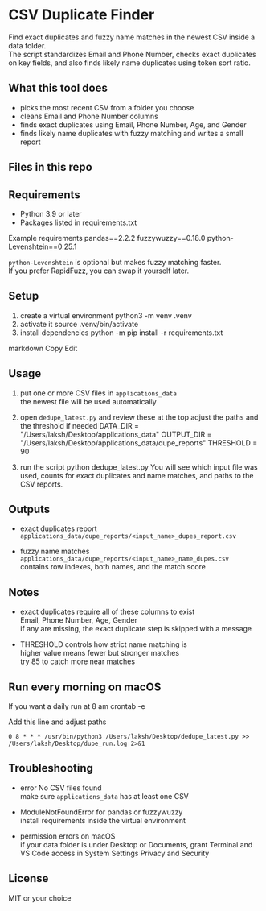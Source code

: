 # CSV Duplicate Finder

Find exact duplicates and fuzzy name matches in the newest CSV inside a data folder.  
The script standardizes Email and Phone Number, checks exact duplicates on key fields, and also finds likely name duplicates using token sort ratio.

## What this tool does

* picks the most recent CSV from a folder you choose
* cleans Email and Phone Number columns
* finds exact duplicates using Email, Phone Number, Age, and Gender
* finds likely name duplicates with fuzzy matching and writes a small report

## Files in this repo


## Requirements

* Python 3.9 or later
* Packages listed in requirements.txt

Example requirements
pandas==2.2.2
fuzzywuzzy==0.18.0
python-Levenshtein==0.25.1


`python-Levenshtein` is optional but makes fuzzy matching faster.  
If you prefer RapidFuzz, you can swap it yourself later.

## Setup

1. create a virtual environment
      python3 -m venv .venv
2. activate it
      source .venv/bin/activate 
3. install dependencies
      python -m pip install -r requirements.txt

markdown
Copy
Edit


## Usage

1. put one or more CSV files in `applications_data`  
the newest file will be used automatically

2. open `dedupe_latest.py` and review these at the top
adjust the paths and the threshold if needed
    DATA_DIR = "/Users/laksh/Desktop/applications_data"
    OUTPUT_DIR = "/Users/laksh/Desktop/applications_data/dupe_reports"
    THRESHOLD = 90
3. run the script
    python dedupe_latest.py
You will see which input file was used, counts for exact duplicates and name matches, and paths to the CSV reports.

## Outputs

* exact duplicates report  
`applications_data/dupe_reports/<input_name>_dupes_report.csv`

* fuzzy name matches  
`applications_data/dupe_reports/<input_name>_name_dupes.csv`  
contains row indexes, both names, and the match score

## Notes

* exact duplicates require all of these columns to exist  
Email, Phone Number, Age, Gender  
if any are missing, the exact duplicate step is skipped with a message

* THRESHOLD controls how strict name matching is  
higher value means fewer but stronger matches  
try 85 to catch more near matches

## Run every morning on macOS

If you want a daily run at 8 am
    crontab -e


Add this line and adjust paths

    0 8 * * * /usr/bin/python3 /Users/laksh/Desktop/dedupe_latest.py >> /Users/laksh/Desktop/dupe_run.log 2>&1


## Troubleshooting

* error No CSV files found  
  make sure `applications_data` has at least one CSV

* ModuleNotFoundError for pandas or fuzzywuzzy  
  install requirements inside the virtual environment  

* permission errors on macOS  
  if your data folder is under Desktop or Documents, grant Terminal and VS Code access in System Settings Privacy and Security

## License

MIT or your choice


